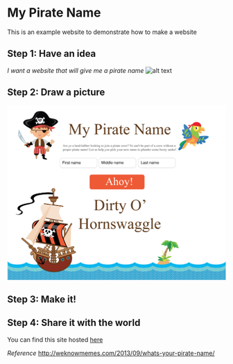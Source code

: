 # My Pirate Name

This is an example website to demonstrate how to make a website

## Step 1: Have an idea
*I want a website that will give me a pirate name*
![alt text](http://weknowmemes.com/wp-content/uploads/2013/09/whats-your-pirate-name.jpg "My Pirate Name Algorithm")

## Step 2: Draw a picture
![alt text](https://github.com/nielsencfm/mypiratename.github.io/blob/master/design.png "My Pirate Name Design")

## Step 3: Make it!

## Step 4: Share it with the world
You can find this site hosted [here](https://mypiratename.herokuapp.com/)

*Reference*
http://weknowmemes.com/2013/09/whats-your-pirate-name/

